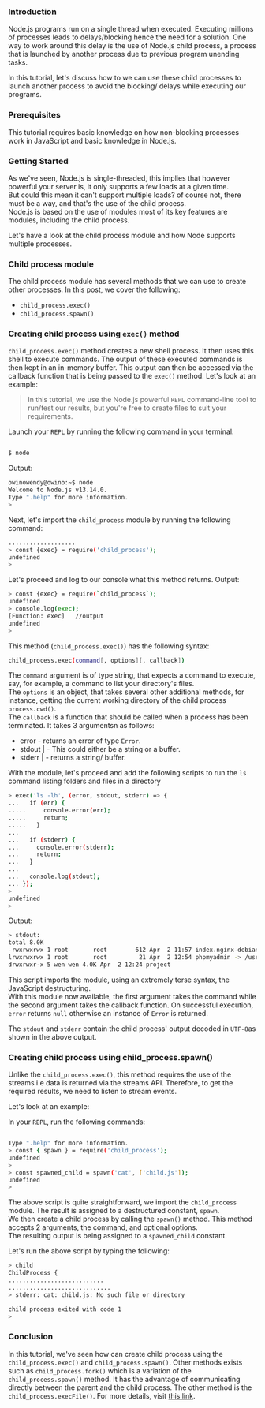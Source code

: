 ### Introduction
Node.js programs run on a single thread when executed. Executing millions of processes leads to delays/blocking hence the need for a solution.
One way to work around this delay is the use of Node.js child process, a process that is launched by another process due to previous program unending tasks.  

In this tutorial, let's discuss how to we can use these child processes to launch another process to avoid the blocking/ delays while executing our programs.

### Prerequisites
This tutorial requires basic knowledge on how non-blocking processes work in JavaScript and basic knowledge in Node.js.

### Getting Started
As we've seen, Node.js is single-threaded, this implies that however powerful your server is, it only supports a few loads at a given time.  
But could this mean it can't support multiple loads? of course not, there must be a way, and that's the use of the child process.  
Node.js is based on the use of modules most of its key features are modules, including the child process.  

Let's have a look at the child process module and how Node supports multiple processes.   

### Child process module
The child process module has several methods that we can use to create other processes. In this post, we cover the following: 
- `child_process.exec()` 
- `child_process.spawn()`

### Creating child process using `exec()` method
`child_process.exec()` method creates a new shell process. It then uses this shell to execute commands. The output of these executed commands is then kept in an in-memory buffer.  This output can then be accessed via the callback function that is being passed to the `exec()` method. Let's look at an example:  

>In this tutorial, we use the Node.js powerful `REPL` command-line tool to run/test our results, but you're free to create files to suit your requirements.  

Launch your `REPL` by running the following command in your terminal: 

```bash

$ node

```
Output:
```bash
owinowendy@owino:~$ node
Welcome to Node.js v13.14.0.
Type ".help" for more information.
> 

```
Next, let's import the `child_process` module by running the following command:  

```bash
...................
> const {exec} = require('child_process');
undefined
> 

```
Let's proceed and log to our console what this method returns.
Output:  

```bash
> const {exec} = require(`child_process`);
undefined
> console.log(exec);
[Function: exec]   //output
undefined
> 

```
This method (`child_process.exec()`) has the following syntax:

```bash
child_process.exec(command[, options][, callback])
```
The `command` argument is of type string, that expects a command to execute, say, for example, a command to list your directory's files.   
The `options` is an object, that takes several other additional methods, for instance, getting the current working directory of the child process `process.cwd()`.  
The `callback` is a function that should be called when a process has been terminated. It takes 3 argumentsn as follows:

- error <Error> - returns an error of type `Error`.
- stdout <string> | <Buffer> - This could either be a string or a buffer.
- stderr <string> | <Buffer> - returns a string/ buffer.

With the module, let's proceed and add the following scripts to run the `ls` command listing folders and files in a directory

```bash
> exec('ls -lh', (error, stdout, stderr) => {
...   if (err) {
.....     console.error(err);
.....     return;
.....   }
... 
...   if (stderr) {
...     console.error(stderr);
...     return;
...   }
... 
...   console.log(stdout);
... });
>  
undefined
> 

```  
Output:
```bash
> stdout:
total 8.0K
-rwxrwxrwx 1 root       root        612 Apr  2 11:57 index.nginx-debian.html
lrwxrwxrwx 1 root       root         21 Apr  2 12:54 phpmyadmin -> /usr/share/phpmyadmin
drwxrwxr-x 5 wen wen 4.0K Apr  2 12:24 project

```
This script imports the module, using an extremely terse syntax, the JavaScript destructuring.  
With this module now available, the first argument takes the command while the second argument takes the callback function. 
On successful execution, `error` returns `null` otherwise an instance of `Error` is returned.  

The `stdout` and `stderr` contain the child process' output decoded in `UTF-8`as shown in the above output.  

### Creating child process using child_process.spawn()
Unlike the `child_process.exec()`, this method requires the use of the streams i.e data is returned via the streams API.
Therefore, to get the required results, we need to listen to stream events.  

Let's look at an example: 

In your `REPL`, run the following commands:  
```bash

Type ".help" for more information.
> const { spawn } = require('child_process');
undefined
> 
> const spawned_child = spawn('cat', ['child.js']);
undefined
> 
```
The above script is quite straightforward, we import the `child_process` module. The result is assigned to a destructured constant, `spawn`.  
We then create a child process by calling the `spawn()` method. This method accepts 2 arguments, the command, and optional options.  
The resulting output is being assigned to a `spawned_child` constant.  

Let's run the above script by typing the following:  

```bash
> child
ChildProcess {
...........................
.............................
> stderr: cat: child.js: No such file or directory

child process exited with code 1
> 

```

### Conclusion
In this tutorial, we've seen how can create child process using the `child_process.exec()` and `child_process.spawn()`.
Other methods exists such as `child_process.fork()` which is a variation of the `child_process.spawn()` method. It has the advantage of communicating directly between the parent and the child process. The other method is the `child_process.execFile()`. For more details, visit [this link](https://nodejs.org/api/child_process.html).  



